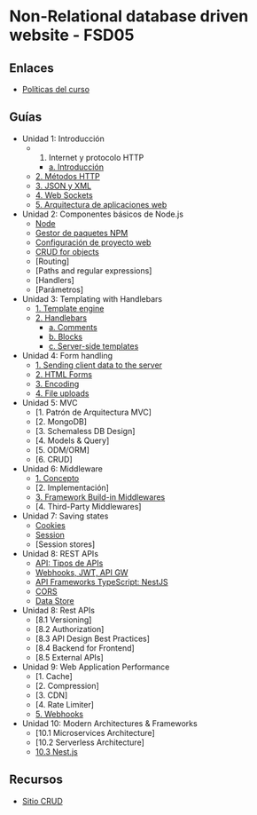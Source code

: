# Non-Relational database driven website - FSD05

## Enlaces

  * [Políticas del curso](https://aulavirtual.espol.edu.ec/files/3607800/download?download_frd=1)

## Guías

* Unidad 1: Introducción 
  * 1. Internet y protocolo HTTP
    * [a. Introducción](guias/unidad1/guia1_1.md) 
  * [2. Métodos HTTP](guias/unidad1/guia1_3.md)
  * [3. JSON y XML](guias/xml_json.md)
  * [4. Web Sockets](guias/unidad1/guia1_4.md)
  * [5. Arquitectura de aplicaciones web](guias/unidad1/guia1_2.md) 
* Unidad 2: Componentes básicos de Node.js
  * [Node](guias/guias2/guia2_1.md)
  * [Gestor de paquetes NPM](guias/guias2/guia2_2.md)
  * [Configuración de proyecto web](guias/guias2/guia2_3.md)
  * [CRUD for objects](guias/guias2/guia2_5.md)
  * [Routing]
  * [Paths and regular expressions]
  * [Handlers]
  * [Parámetros]
* Unidad 3: Templating with Handlebars 
  * [1. Template engine](guias/guias3/guia3_1.md)
  * [2. Handlebars](guias/guias3/guia3_2/guia3_2.md)
    * [a. Comments](guias/guias3/guia3_2/guia3_2_1.md)
    * [b. Blocks](guias/guias3/guia3_2/guia3_2_2.md)
    * [c. Server-side templates](guias/guias3/guia3_2/guia3_2_3.md)
* Unidad 4: Form handling
  * [1. Sending client data to the server](guias/guias4/guia4_1.md)
  * [2. HTML Forms](guias/guias4/guia4_2.md)
  * [3. Encoding](guias/guias4/guia4_3.md)
  * [4. File uploads](guias/guias4/guia4_4.md)
* Unidad 5: MVC 
  * [1. Patrón de Arquitectura MVC]
  * [2. MongoDB]
  * [3. Schemaless DB Design]
  * [4. Models & Query]
  * [5. ODM/ORM]
  * [6. CRUD]
* Unidad 6: Middleware
  * [1. Concepto](guias/guias7/guia7_1.md)
  * [2. Implementación]
  * [3. Framework Build-in Middlewares](guias/guias7/guia7_2.md)
  * [4. Third-Party Middlewares]
* Unidad 7: Saving states 
  * [Cookies](guias/guias6/guia6_1.md)
  * [Session](guias/guias6/guia6_2.md)
  * [Session stores]
* Unidad 8: REST APIs
  * [API: Tipos de APIs](guias/tipos_apis.md)
  * [Webhooks, JWT, API GW](guias/webhooks_jwt_gw.md)
  * [API Frameworks TypeScript: NestJS](guias/typeScript.md)
  * [CORS](guias/cors.md)
  * [Data Store](guias/data_store.md)
* Unidad 8: Rest APIs
  * [8.1 Versioning]
  * [8.2 Authorization]
  * [8.3 API Design Best Practices]
  * [8.4 Backend for Frontend]
  * [8.5 External APIs]
* Unidad 9: Web Application Performance
  * [1. Cache]
  * [2. Compression]
  * [3. CDN]
  * [4. Rate Limiter]
  * [5. Webhooks](guias/webhooks_jwt_gw.md)
* Unidad 10: Modern Architectures & Frameworks
  * [10.1 Microservices Architecture]
  * [10.2 Serverless Architecture]
  * [10.3 Nest.js](guias/typeScript.md)
## Recursos
* [Sitio CRUD](guias/recursos/sitio-CRUD.rar)